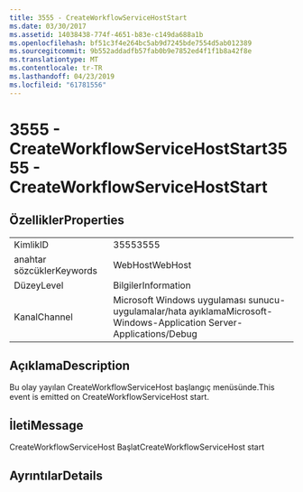```yaml
---
title: 3555 - CreateWorkflowServiceHostStart
ms.date: 03/30/2017
ms.assetid: 14038438-774f-4651-b83e-c149da688a1b
ms.openlocfilehash: bf51c3f4e264bc5ab9d7245bde7554d5ab012389
ms.sourcegitcommit: 9b552addadfb57fab0b9e7852ed4f1f1b8a42f8e
ms.translationtype: MT
ms.contentlocale: tr-TR
ms.lasthandoff: 04/23/2019
ms.locfileid: "61781556"
---
```

# <a name="3555---createworkflowservicehoststart"></a><span data-ttu-id="93f63-102">3555 - CreateWorkflowServiceHostStart</span><span class="sxs-lookup"><span data-stu-id="93f63-102">3555 - CreateWorkflowServiceHostStart</span></span>
## <a name="properties"></a><span data-ttu-id="93f63-103">Özellikler</span><span class="sxs-lookup"><span data-stu-id="93f63-103">Properties</span></span>  
  
|||  
|-|-|  
|<span data-ttu-id="93f63-104">Kimlik</span><span class="sxs-lookup"><span data-stu-id="93f63-104">ID</span></span>|<span data-ttu-id="93f63-105">3555</span><span class="sxs-lookup"><span data-stu-id="93f63-105">3555</span></span>|  
|<span data-ttu-id="93f63-106">anahtar sözcükler</span><span class="sxs-lookup"><span data-stu-id="93f63-106">Keywords</span></span>|<span data-ttu-id="93f63-107">WebHost</span><span class="sxs-lookup"><span data-stu-id="93f63-107">WebHost</span></span>|  
|<span data-ttu-id="93f63-108">Düzey</span><span class="sxs-lookup"><span data-stu-id="93f63-108">Level</span></span>|<span data-ttu-id="93f63-109">Bilgiler</span><span class="sxs-lookup"><span data-stu-id="93f63-109">Information</span></span>|  
|<span data-ttu-id="93f63-110">Kanal</span><span class="sxs-lookup"><span data-stu-id="93f63-110">Channel</span></span>|<span data-ttu-id="93f63-111">Microsoft Windows uygulaması sunucu-uygulamalar/hata ayıklama</span><span class="sxs-lookup"><span data-stu-id="93f63-111">Microsoft-Windows-Application Server-Applications/Debug</span></span>|  
  
## <a name="description"></a><span data-ttu-id="93f63-112">Açıklama</span><span class="sxs-lookup"><span data-stu-id="93f63-112">Description</span></span>  
 <span data-ttu-id="93f63-113">Bu olay yayılan CreateWorkflowServiceHost başlangıç menüsünde.</span><span class="sxs-lookup"><span data-stu-id="93f63-113">This event is emitted on CreateWorkflowServiceHost start.</span></span>  
  
## <a name="message"></a><span data-ttu-id="93f63-114">İleti</span><span class="sxs-lookup"><span data-stu-id="93f63-114">Message</span></span>  
 <span data-ttu-id="93f63-115">CreateWorkflowServiceHost Başlat</span><span class="sxs-lookup"><span data-stu-id="93f63-115">CreateWorkflowServiceHost start</span></span>  
  
## <a name="details"></a><span data-ttu-id="93f63-116">Ayrıntılar</span><span class="sxs-lookup"><span data-stu-id="93f63-116">Details</span></span>
